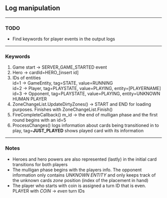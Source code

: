 ## Log manipulation

---

### TODO
- Find keywords for player events in the output logs 

---
### Keywords 
1. Game start -> SERVER\_GAME\_STARTED event
2. Hero -> cardId=HERO_[insert id]
3. IDs of entities     
   id=1 -> GameEntity, tag=STATE, value=RUNNING  
   id=2 -> Player, tag=PLAYSTATE, value=PLAYING, entity=[PLAYERNAME]  
   id=3 -> Opponent, tag=PLAYSTATE, value=PLAYING, entity=UNKNOWN HUMAN PLAYER  
4. ZoneChangeList.UpdateDirtyZones() -> START and END for loading purposes. Finishes with ZoneChangeList.Finish()
5. FireCompleteCallback() m\_id -> the end of mulligan phase and the first round begins with an id=5
6. ProcessChanges() logs information about cards being transitioned in to play, tag=**JUST_PLAYED** shows played card with its information 

---
### Notes
- Heroes and hero powers are also represented (lastly) in the initial card transitions for both players
- The mulligan phase begins with the players info. The opponent information only contains *UNKNOWN ENTITY* and only keeps track of the unknown cards *zone* position (index of the placement in hand)
- The player who starts with coin is assigned a turn ID that is even.  
PLAYER with *COIN* -> *even* turn IDs

